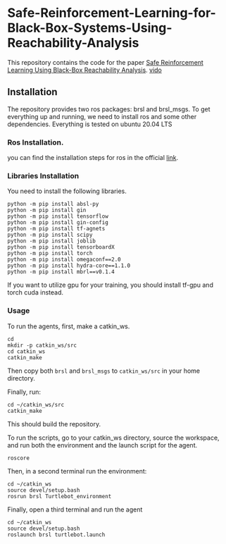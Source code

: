 # Safe-Reinforcement-Learning-for-Black-Box-Systems-Using-Reachability-Analysis
This repository contains the code for the paper [Safe Reinforcement Learning Using Black-Box Reachability Analysis](https://arxiv.org/abs/2204.07417). [vido](https://youtube.com/playlist?list=PL7bkcpwNaUjz-S1b5KBzpgCZ1SP4DXsoi)

## Installation
The repository provides two ros packages: brsl and brsl_msgs. To get everything up and running, we need to install ros and some other dependencies. Everything is tested on ubuntu 20.04 LTS

### Ros Installation.
you can find the installation steps for ros in the official [link](http://wiki.ros.org/noetic/Installation/Ubuntu).

### Libraries Installation
You need to install the following libraries.

```
python -m pip install absl-py
python -m pip install gin
python -m pip install tensorflow
python -m pip install gin-config
python -m pip install tf-agnets
python -m pip install scipy
python -m pip install joblib
python -m pip install tensorboardX
python -m pip install torch
python -m pip install omegaconf==2.0
python -m pip install hydra-core==1.1.0
python -m pip install mbrl==v0.1.4
```

If you want to utilize gpu for your training, you should install tf-gpu and torch cuda instead.


### Usage
To run the agents, first, make a catkin_ws.
```
cd
mkdir -p catkin_ws/src
cd catkin_ws
catkin_make
```

Then copy both `brsl` and `brsl_msgs` to `catkin_ws/src` in your home directory.

Finally, run:
```
cd ~/catkin_ws/src
catkin_make
```

This should build the repository.

To run the scripts, go to your catkin_ws directory, source the workspace, and run both the environment and the launch script for the agent.

```
roscore
```
Then, in a second terminal run the environment:

```
cd ~/catkin_ws
source devel/setup.bash
rosrun brsl Turtlebot_environment
```

Finally, open a third terminal and run the agent

```
cd ~/catkin_ws
source devel/setup.bash
roslaunch brsl turtlebot.launch
```
